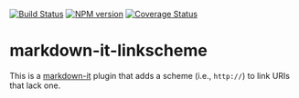 [![Build Status](https://img.shields.io/travis/adam-p/markdown-it-linkscheme/master.svg?style=flat)](https://travis-ci.org/adam-p/markdown-it-linkscheme)
[![NPM version](https://img.shields.io/npm/v/markdown-it-footnote.svg?style=flat)](https://www.npmjs.org/package/markdown-it-footnote)
[![Coverage Status](https://img.shields.io/coveralls/adam-p/markdown-it-linkscheme/master.svg?style=flat)](https://coveralls.io/r/adam-p/markdown-it-linkscheme?branch=master)


# markdown-it-linkscheme

This is a [markdown-it](https://github.com/markdown-it/markdown-it) plugin that adds a scheme (i.e., `http://`) to link URIs that lack one.
